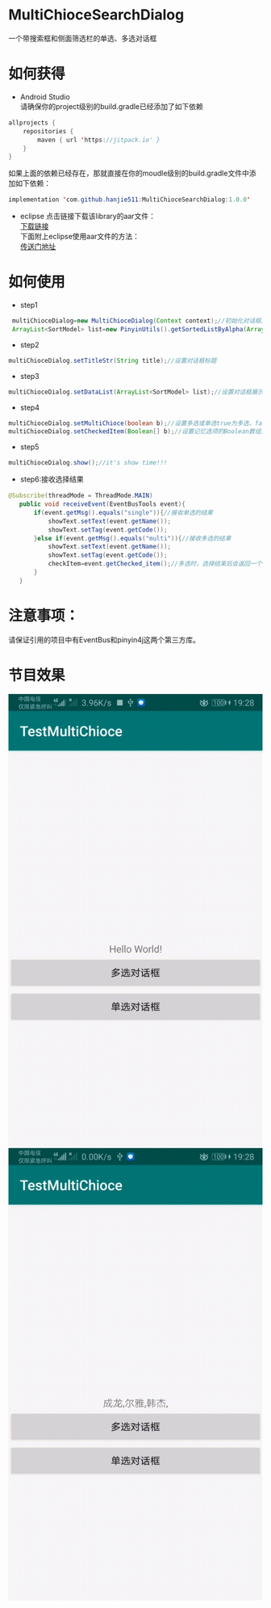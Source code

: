 # MultiChioceSearchDialog
一个带搜索框和侧面筛选栏的单选、多选对话框
# 如何获得
* Android Studio  
请确保你的project级别的build.gradle已经添加了如下依赖  
```java
allprojects {
    repositories {
        maven { url 'https://jitpack.io' }
    }
}
```
如果上面的依赖已经存在，那就直接在你的moudle级别的build.gradle文件中添加如下依赖：  
```java
implementation 'com.github.hanjie511:MultiChioceSearchDialog:1.0.0'
``` 
* eclipse
点击链接下载该library的aar文件：  
[下载链接](https://github.com/hanjie511/MultiChioceSearchDialog/blob/master/MultiChioceDialog-release.aar)  
下面附上eclipse使用aar文件的方法：  
[传送门地址](https://blog.csdn.net/Developer_android/article/details/70054135?depth_1-utm_source=distribute.pc_relevant.none-task-blog-BlogCommendFromBaidu-1&utm_source=distribute.pc_relevant.none-task-blog-BlogCommendFromBaidu-1)  
# 如何使用
* step1  
```java
 multiChioceDialog=new MultiChioceDialog(Context context);//初始化对话框对象
 ArrayList<SortModel> list=new PinyinUtils().getSortedListByAlpha(ArrayList<SortModel> list);//获得要传入对话框的数据
 ```
 * step2  
 ```java
 multiChioceDialog.setTitleStr(String title);//设置对话框标题  
 ```
 * step3
 ```java
 multiChioceDialog.setDataList(ArrayList<SortModel> list);//设置对话框展示的数据源
 ```
 * step4
 ```java
 multiChioceDialog.setMultiChioce(boolean b);//设置多选或单选true为多选，false为单选
 multiChioceDialog.setCheckedItem(Boolean[] b);//设置记忆选项的Boolean数组，当为多选对话框时，必须设置该方法，单选时，可以忽略
 ```
 * step5  
 ```java
 multiChioceDialog.show();//it's show time!!!
 ```
 * step6:接收选择结果
 ```java
 @Subscribe(threadMode = ThreadMode.MAIN)
    public void receiveEvent(EventBusTools event){
        if(event.getMsg().equals("single")){//接收单选的结果
            showText.setText(event.getName());
            showText.setTag(event.getCode());
        }else if(event.getMsg().equals("multi")){//接收多选的结果
            showText.setText(event.getName());
            showText.setTag(event.getCode());
            checkItem=event.getChecked_item();//多选时，选择结束后会返回一个哪些项被选择了的boolean类型的记忆数组
        }
    }
```
# 注意事项：  
请保证引用的项目中有EventBus和pinyin4j这两个第三方库。
# 节目效果
![多选效果](https://github.com/hanjie511/MultiChioceSearchDialog/blob/master/SVID_20200406_192804_1.gif)
![单选效果](https://github.com/hanjie511/MultiChioceSearchDialog/blob/master/SVID_20200406_192829_1.gif)

